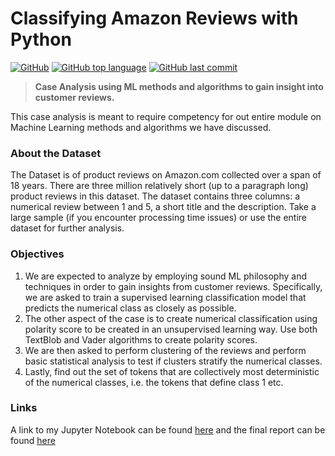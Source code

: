 # Classifying Amazon Reviews with Python
[![GitHub](https://img.shields.io/github/license/jacobmannix/classifying-amazon-reviews?color=blue)](LICENSE)
[![GitHub top language](https://img.shields.io/github/languages/top/jacobmannix/classifying-amazon-reviews)](https://github.com/JacobMannix/classifying-amazon-reviews)
[![GitHub last commit](https://img.shields.io/github/last-commit/jacobmannix/classifying-amazon-reviews)](https://github.com/JacobMannix/classifying-amazon-reviews/commits/master)

> <b> Case Analysis using ML methods and algorithms to gain insight into customer reviews. </b>

This case analysis is meant to require competency for out entire module on Machine Learning methods and algorithms we have discussed.

### About the Dataset
The Dataset is of product reviews on Amazon.com collected over a span of 18 years. There are three million relatively short (up to a paragraph long) product reviews in this dataset. The dataset contains three columns: a numerical review between 1 and 5, a short title and the description. Take a large sample (if you encounter processing time issues) or use the entire dataset for further analysis.

### Objectives
1. We are expected to analyze by employing sound ML philosophy and techniques in order to gain insights from customer reviews. Specifically, we are asked to train a supervised learning classification model that predicts the numerical class as closely as possible. 
2. The other aspect of the case is to create numerical classification using polarity score to be created in an unsupervised learning way. Use both TextBlob and Vader algorithms to create polarity scores. 
3. We are then asked to perform clustering of the reviews and perform basic statistical analysis to test if clusters stratify the numerical classes. 
4. Lastly, find out the set of tokens that are collectively most deterministic of the numerical classes, i.e. the tokens that define class 1 etc.

### Links
A link to my Jupyter Notebook can be found [here](MannixFinalCase.ipynb) and the final report can be found [here](Mannix_Final_Case_Analysis_Report.pdf)
